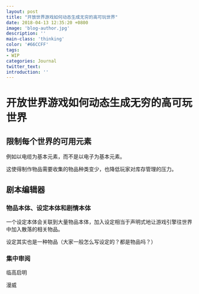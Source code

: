 ```yaml
---
layout: post
title: "开放世界游戏如何动态生成无穷的高可玩世界"
date: 2018-04-13 12:35:20 +0800
image: 'blog-author.jpg'
description: ''
main-class: 'thinking'
color: '#66CCFF'
tags:
- WIP
categories: Journal
twitter_text:
introduction: ''
---
```

# 开放世界游戏如何动态生成无穷的高可玩世界

## 限制每个世界的可用元素

例如以电缆为基本元素，而不是以电子为基本元素。

这使得制作物品需要收集的物品种类变少，也降低玩家对库存管理的压力。

## 剧本编辑器

### 物品本体、设定本体和剧情本体

一个设定本体会关联到大量物品本体，加入设定相当于声明式地让游戏引擎往世界中加入散落的相关物品。

设定其实也是一种物品（大家一般怎么写设定的？都是物品吗？）

### 集中审阅

临高启明

漫威

